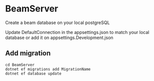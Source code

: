 # BeamServer

Create a beam database on your local postgreSQL

Update DefaultConnection in the appsettings.json to match your local database or add it on appsettings.Development.json

## Add migration 
```
cd BeamServer
dotnet ef migrations add MigrationName
dotnet ef database update
```